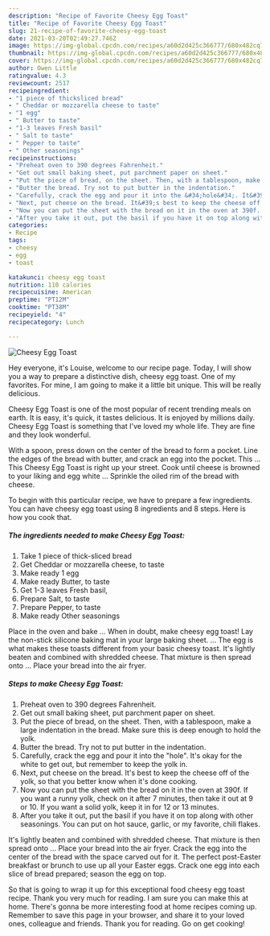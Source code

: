 ```yaml
---
description: "Recipe of Favorite Cheesy Egg Toast"
title: "Recipe of Favorite Cheesy Egg Toast"
slug: 21-recipe-of-favorite-cheesy-egg-toast
date: 2021-03-20T02:49:27.746Z
image: https://img-global.cpcdn.com/recipes/a60d2d425c366777/680x482cq70/cheesy-egg-toast-recipe-main-photo.jpg
thumbnail: https://img-global.cpcdn.com/recipes/a60d2d425c366777/680x482cq70/cheesy-egg-toast-recipe-main-photo.jpg
cover: https://img-global.cpcdn.com/recipes/a60d2d425c366777/680x482cq70/cheesy-egg-toast-recipe-main-photo.jpg
author: Owen Little
ratingvalue: 4.3
reviewcount: 2517
recipeingredient:
- "1 piece of thicksliced bread"
- " Cheddar or mozzarella cheese to taste"
- "1 egg"
- " Butter to taste"
- "1-3 leaves Fresh basil"
- " Salt to taste"
- " Pepper to taste"
- " Other seasonings"
recipeinstructions:
- "Preheat oven to 390 degrees Fahrenheit."
- "Get out small baking sheet, put parchment paper on sheet."
- "Put the piece of bread, on the sheet. Then, with a tablespoon, make a large indentation in the bread. Make sure this is deep enough to hold the yolk."
- "Butter the bread. Try not to put butter in the indentation."
- "Carefully, crack the egg and pour it into the &#34;hole&#34;. It&#39;s okay for the white to get out, but remember to keep the yolk in."
- "Next, put cheese on the bread. It&#39;s best to keep the cheese off of the yolk, so that you better know when it&#39;s done cooking."
- "Now you can put the sheet with the bread on it in the oven at 390f. If you want a runny yolk, check on it after 7 minutes, then take it out at 9 or 10. If you want a solid yolk, keep it in for 12 or 13 minutes."
- "After you take it out, put the basil if you have it on top along with other seasonings. You can put on hot sauce, garlic, or my favorite, chili flakes."
categories:
- Recipe
tags:
- cheesy
- egg
- toast

katakunci: cheesy egg toast 
nutrition: 110 calories
recipecuisine: American
preptime: "PT12M"
cooktime: "PT38M"
recipeyield: "4"
recipecategory: Lunch

---
```



![Cheesy Egg Toast](https://img-global.cpcdn.com/recipes/a60d2d425c366777/680x482cq70/cheesy-egg-toast-recipe-main-photo.jpg)

Hey everyone, it's Louise, welcome to our recipe page. Today, I will show you a way to prepare a distinctive dish, cheesy egg toast. One of my favorites. For mine, I am going to make it a little bit unique. This will be really delicious.

Cheesy Egg Toast is one of the most popular of recent trending meals on earth. It is easy, it's quick, it tastes delicious. It is enjoyed by millions daily. Cheesy Egg Toast is something that I've loved my whole life. They are fine and they look wonderful.

With a spoon, press down on the center of the bread to form a pocket. Line the edges of the bread with butter, and crack an egg into the pocket. This … This Cheesy Egg Toast is right up your street. Cook until cheese is browned to your liking and egg white … Sprinkle the oiled rim of the bread with cheese.


To begin with this particular recipe, we have to prepare a few ingredients. You can have cheesy egg toast using 8 ingredients and 8 steps. Here is how you cook that.

<!--inarticleads1-->

##### The ingredients needed to make Cheesy Egg Toast:

1. Take 1 piece of thick-sliced bread
1. Get  Cheddar or mozzarella cheese, to taste
1. Make ready 1 egg
1. Make ready  Butter, to taste
1. Get 1-3 leaves Fresh basil,
1. Prepare  Salt, to taste
1. Prepare  Pepper, to taste
1. Make ready  Other seasonings


Place in the oven and bake … When in doubt, make cheesy egg toast! Lay the non-stick silicone baking mat in your large baking sheet. … The egg is what makes these toasts different from your basic cheesy toast. It&#39;s lightly beaten and combined with shredded cheese. That mixture is then spread onto … Place your bread into the air fryer. 

<!--inarticleads2-->

##### Steps to make Cheesy Egg Toast:

1. Preheat oven to 390 degrees Fahrenheit.
1. Get out small baking sheet, put parchment paper on sheet.
1. Put the piece of bread, on the sheet. Then, with a tablespoon, make a large indentation in the bread. Make sure this is deep enough to hold the yolk.
1. Butter the bread. Try not to put butter in the indentation.
1. Carefully, crack the egg and pour it into the &#34;hole&#34;. It&#39;s okay for the white to get out, but remember to keep the yolk in.
1. Next, put cheese on the bread. It&#39;s best to keep the cheese off of the yolk, so that you better know when it&#39;s done cooking.
1. Now you can put the sheet with the bread on it in the oven at 390f. If you want a runny yolk, check on it after 7 minutes, then take it out at 9 or 10. If you want a solid yolk, keep it in for 12 or 13 minutes.
1. After you take it out, put the basil if you have it on top along with other seasonings. You can put on hot sauce, garlic, or my favorite, chili flakes.


It&#39;s lightly beaten and combined with shredded cheese. That mixture is then spread onto … Place your bread into the air fryer. Crack the egg into the center of the bread with the space carved out for it. The perfect post-Easter breakfast or brunch to use up all your Easter eggs. Crack one egg into each slice of bread prepared; season the egg on top. 

So that is going to wrap it up for this exceptional food cheesy egg toast recipe. Thank you very much for reading. I am sure you can make this at home. There's gonna be more interesting food at home recipes coming up. Remember to save this page in your browser, and share it to your loved ones, colleague and friends. Thank you for reading. Go on get cooking!
